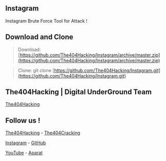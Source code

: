 ## Instagram
Instagram Brute Force Tool for Attack !


## Download and Clone
> Download: [https://github.com/The404Hacking/Instagram/archive/master.zip](https://github.com/The404Hacking/Instagram/archive/master.zip)

> Clone: git clone [https://github.com/The404Hacking/Instagram.git](https://github.com/The404Hacking/Instagram.git)

## The404Hacking | Digital UnderGround Team
[The404Hacking](https://T.me/The404Hacking)

## Follow us !
[The404Hacking](https://T.me/The404Hacking) - [The404Cracking](https://T.me/The404Cracking)

[Instagram](https://instagram.com/The404Hacking) - [GitHub](https://github.com/The404Hacking)

[YouTube](http://yon.ir/youtube404) - [Aparat](http://www.aparat.com/The404Hacking)
